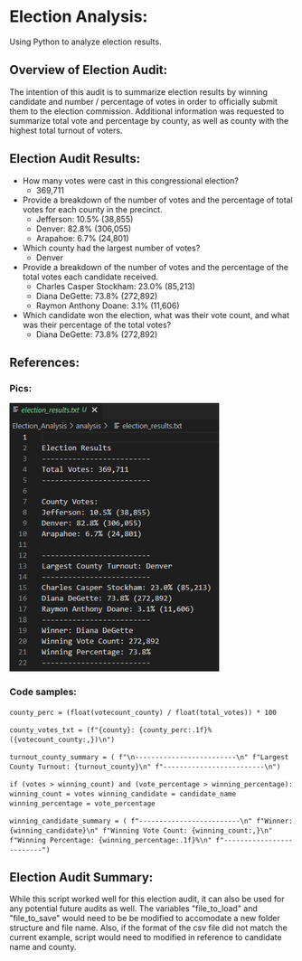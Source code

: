 # Election Analysis:
Using Python to analyze election results.

## Overview of Election Audit:
The intention of this audit is to summarize election results by winning candidate and number / percentage of votes in order to officially submit them to the election commission.  Additional information was requested to summarize total vote and percentage by county, as well as county with the highest total turnout of voters.

## Election Audit Results:
* How many votes were cast in this congressional election?
    * 369,711
* Provide a breakdown of the number of votes and the percentage of total votes for each county in the precinct.
    * Jefferson: 10.5% (38,855)
    * Denver: 82.8% (306,055)
    * Arapahoe: 6.7% (24,801)
* Which county had the largest number of votes?
    * Denver
* Provide a breakdown of the number of votes and the percentage of the total votes each candidate received.
    * Charles Casper Stockham: 23.0% (85,213)
    * Diana DeGette: 73.8% (272,892)
    * Raymon Anthony Doane: 3.1% (11,606)
* Which candidate won the election, what was their vote count, and what was their percentage of the total votes?
    * Diana DeGette: 73.8% (272,892)

## References:
### Pics:
![Election Results Summary](https://github.com/tonyferri/Election_Analysis/blob/main/Resources/election_results_txt_file.png)


### Code samples:
`county_perc = (float(votecount_county) / float(total_votes)) * 100`

`county_votes_txt = (f"{county}: {county_perc:.1f}% ({votecount_county:,})\n")`

`turnout_county_summary = (
        f"\n-------------------------\n"
        f"Largest County Turnout: {turnout_county}\n"
        f"-------------------------\n")`

`if (votes > winning_count) and (vote_percentage > winning_percentage):
            winning_count = votes
            winning_candidate = candidate_name
            winning_percentage = vote_percentage`

`winning_candidate_summary = (
        f"-------------------------\n"
        f"Winner: {winning_candidate}\n"
        f"Winning Vote Count: {winning_count:,}\n"
        f"Winning Percentage: {winning_percentage:.1f}%\n"
        f"-------------------------")`

## Election Audit Summary:
While this script worked well for this election audit, it can also be used for any potential future audits as well.  The variables "file_to_load" and "file_to_save" would need to be be modified to accomodate a new folder structure and file name.  Also, if the format of the csv file did not match the current example, script would need to modified in reference to candidate name and county.
